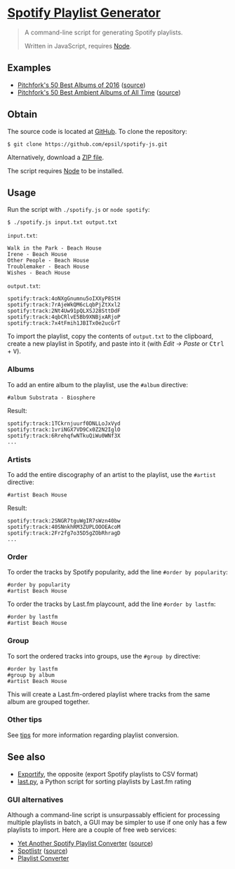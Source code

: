 [Spotify Playlist Generator](https://github.com/epsil/spotify-js)
=================================================================

> A command-line script for generating Spotify playlists.
>
> Written in JavaScript, requires [Node](https://nodejs.org/).

Examples
--------

-   [Pitchfork's 50 Best Albums of 2016](examples/pitchfork-50-best-albums-of-2016.spotify.txt) ([source](examples/pitchfork-50-best-albums-of-2016.txt))
-   [Pitchfork's 50 Best Ambient Albums of All Time](examples/pitchfork-50-best-ambient-albums-of-all-time.spotify.txt) ([source](examples/pitchfork-50-best-ambient-albums-of-all-time.txt))

Obtain
------

The source code is located at [GitHub](https://github.com/epsil/spotify-js). To clone the repository:

    $ git clone https://github.com/epsil/spotify-js.git

Alternatively, download a [ZIP file](https://github.com/epsil/spotify-js/archive/master.zip).

The script requires [Node](https://nodejs.org/) to be installed.

Usage
-----

Run the script with `./spotify.js` or `node spotify`:

    $ ./spotify.js input.txt output.txt

`input.txt`:

    Walk in the Park - Beach House
    Irene - Beach House
    Other People - Beach House
    Troublemaker - Beach House
    Wishes - Beach House

`output.txt`:

    spotify:track:4oNXgGnumnu5oIXXyP8StH
    spotify:track:7rAjeWkQM6cLqbPjZtXxl2
    spotify:track:2Nt4Uw91pQLXSJ28SttDdF
    spotify:track:4qbCRlvE5Bb9XNBjxARjoP
    spotify:track:7x4tFmih1JBITx0e2ucGrT

To import the playlist, copy the contents of `output.txt` to the clipboard, create a new playlist in Spotify, and paste into it (with *Edit -> Paste* or <kbd>Ctrl</kbd> + <kbd>V</kbd>).

### Albums

To add an entire album to the playlist, use the `#album` directive:

    #album Substrata - Biosphere

Result:

    spotify:track:1TCkrnjuurf0DNLLoJxVyd
    spotify:track:1vriNGX7VD9Cx0Z2N2IglO
    spotify:track:6RrehqfwNTkuQiWu0WNf3X
    ...

### Artists

To add the entire discography of an artist to the playlist, use the `#artist` directive:

    #artist Beach House

Result:

    spotify:track:2SNGR7tguWgIR7sWzn40bw
    spotify:track:40SNnkhRM3ZUPLOOOEAcoM
    spotify:track:2Fr2fg7o35D5gZObRhragD
    ...

### Order

To order the tracks by Spotify popularity, add the line `#order by popularity`:

    #order by popularity
    #artist Beach House

To order the tracks by Last.fm playcount, add the line `#order by lastfm`:

    #order by lastfm
    #artist Beach House

### Group

To sort the ordered tracks into groups, use the `#group by` directive:

    #order by lastfm
    #group by album
    #artist Beach House

This will create a Last.fm-ordered playlist where tracks from the same album are grouped together.

### Other tips

See [tips](Tips.md) for more information regarding playlist conversion.

See also
--------

-   [Exportify](https://github.com/watsonbox/exportify), the opposite (export Spotify playlists to CSV format)
-   [last.py](https://github.com/epsil/lastpy), a Python script for sorting playlists by Last.fm rating

### GUI alternatives

Although a command-line script is unsurpassably efficient for processing multiple playlists in batch, a GUI may be simpler to use if one only has a few playlists to import. Here are a couple of free web services:

-   [Yet Another Spotify Playlist Converter](http://michaeldick.me/YetAnotherSpotifyPlaylistConverter/) ([source](https://github.com/bertique/YetAnotherSpotifyPlaylistConverter))
-   [Spotlistr](http://spotlistr.herokuapp.com/) ([source](https://github.com/BobNisco/Spotlistr))
-   [Playlist Converter](http://www.playlist-converter.net/)
